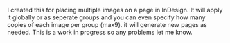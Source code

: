 I created this for placing multiple images on a page in InDesign. It will apply it globally or as seperate groups and you can even specify how many copies of each image per group (max9). it will generate new pages as needed. This is a work in progress so any problems let me know.
